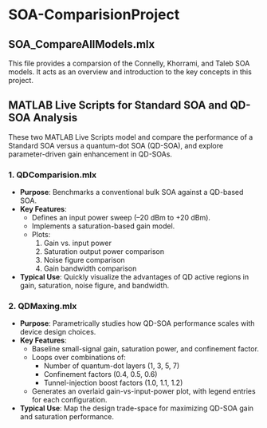 # SOA-ComparisionProject
## SOA_CompareAllModels.mlx
This file provides a comparsion of the Connelly, Khorrami, and Taleb SOA models. It acts as an overview and introduction to the key concepts in this project.

## MATLAB Live Scripts for Standard SOA and QD-SOA Analysis

These two MATLAB Live Scripts model and compare the performance of a Standard SOA versus a quantum-dot SOA (QD-SOA), and explore parameter-driven gain enhancement in QD-SOAs.

### 1. QDComparision.mlx  
- **Purpose**: Benchmarks a conventional bulk SOA against a QD-based SOA.  
- **Key Features**:  
  - Defines an input power sweep (–20 dBm to +20 dBm).  
  - Implements a saturation-based gain model.  
  - Plots:  
    1. Gain vs. input power  
    2. Saturation output power comparison  
    3. Noise figure comparison  
    4. Gain bandwidth comparison  
- **Typical Use**: Quickly visualize the advantages of QD active regions in gain, saturation, noise figure, and bandwidth.

### 2. QDMaxing.mlx  
- **Purpose**: Parametrically studies how QD-SOA performance scales with device design choices.  
- **Key Features**:  
  - Baseline small-signal gain, saturation power, and confinement factor.  
  - Loops over combinations of:  
    - Number of quantum-dot layers (1, 3, 5, 7)  
    - Confinement factors (0.4, 0.5, 0.6)  
    - Tunnel-injection boost factors (1.0, 1.1, 1.2)  
  - Generates an overlaid gain-vs-input-power plot, with legend entries for each configuration.  
- **Typical Use**: Map the design trade-space for maximizing QD-SOA gain and saturation performance.
